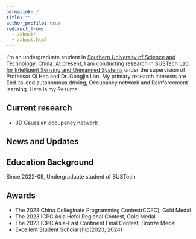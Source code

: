 ```yaml
---
permalink: /
title: ""
author_profile: true
redirect_from: 
  - /about/
  - /about.html
---
```


I'm an undergraduate student in [Southern University of Science and Technology](https://www.sustech.edu.cn), China. At present, I am conducting research in [SUSTech Lab for Intelligent Sensing and Unmanned Systems](https://github.com/sustech-isus) under the supervision of Professor Qi Hao and Dr. Gongjin Lan. My primary research interests are End-to-end autonomous driving, Occupancy network and Reinforcement learning. Here is my Resume.

Current research
------
- 3D Gaussian occupancy network

News and Updates
------

Education Background
-------
Since 2022-09, Undergraduate student of SUSTech

Awards
------
- The 2023 China Colleginate Programming Contest(CCPC), Gold Medal
- The 2023 ICPC Asia Hefei Regional Contest, Gold Medal
- The 2023 ICPC Asia-East Continent Final Contest, Bronze Medal
- Excellent Student Scholarship(2023, 2024)

